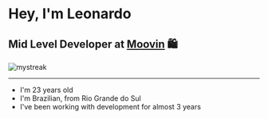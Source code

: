 <h1 align="center">

# Hey, I'm Leonardo

## Mid Level Developer at [Moovin](https://www.linkedin.com/company/moovin-plataforma-e-commerce/mycompany/) 🛍️

<img src="https://github-readme-streak-stats.herokuapp.com/?user=LeonardoCampello-dev&theme=tokyonight" alt="mystreak"/>

---

- I'm 23 years old
- I'm Brazilian, from Rio Grande do Sul
- I've been working with development for almost 3 years

</h1>
